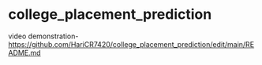 # college_placement_prediction
video demonstration-https://github.com/HariCR7420/college_placement_prediction/edit/main/README.md
